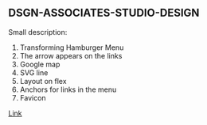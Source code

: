 ## DSGN-ASSOCIATES-STUDIO-DESIGN

Small description:

1.	Transforming Hamburger Menu
2.	The arrow appears on the links
3.	Google map
4.	SVG line
5.  Layout on flex
6.  Anchors for links in the menu
7.  Favicon


[Link](https://ultimo2905.github.io/DSGN-ASSOCIATES-STUDIO-DESIGN/)
